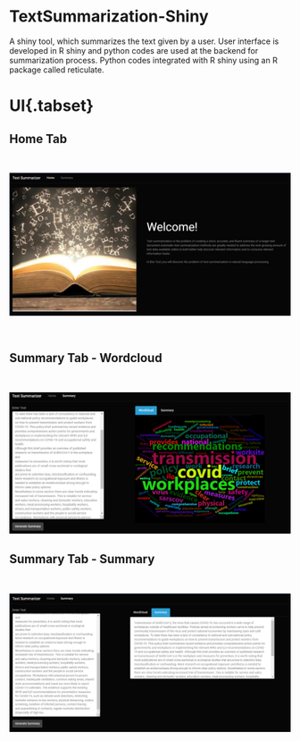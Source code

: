 # TextSummarization-Shiny

A shiny tool, which summarizes the text given by a user. User interface is developed in R shiny and python codes are used at the backend for summarization process. Python codes integrated with R shiny using an R package called reticulate.


# UI{.tabset}

## Home Tab

&nbsp;

![Screenshot](Home.PNG)

&nbsp;

## Summary Tab - Wordcloud

&nbsp;
 
![Screenshot](wordcloud.PNG)

## Summary Tab - Summary

&nbsp;
 
![Screenshot](summary.PNG)
